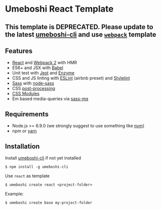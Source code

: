 # Umeboshi React Template

## This template is DEPRECATED. Please update to the latest [umeboshi-cli](https://github.com/dwightjack/umeboshi-cli) and use [`webpack`](https://github.com/dwightjack/umeboshi-template-webpack) template

## Features

* [React](https://facebook.github.io/react/) and [Webpack 2](https://webpack.js.org/) with HMR 
* ES6+ and JSX with [Babel](https://babeljs.io/)
* Unit test with [Jest](https://facebook.github.io/jest/) and [Enzyme](http://airbnb.io/enzyme/)
* CSS and JS linting with [ESLint](http://eslint.org/) (airbnb preset) and [Stylelint](https://stylelint.io/)
* [Sass](http://sass-lang.com/) with [node-sass](https://github.com/sass/node-sass) 
* CSS [post-processing](https://github.com/postcss/postcss)
* [CSS Modules](https://github.com/css-modules/css-modules)
* Em based media-queries via [sass-mq](https://github.com/sass-mq/sass-mq)

## Requirements

* Node.js >= 6.9.0 (we strongly suggest to use something like [nvm](https://github.com/creationix/nvm))
* npm or [yarn](https://yarnpkg.com/lang/en/)

## Installation

Install [umeboshi-cli](https://github.com/dwightjack/umeboshi-cli) if not yet installed

```
$ npm install -g umeboshi-cli
```

Use `react` as template

```
$ umeboshi create react <project-folder>
```

Example: 

```
$ umeboshi create base my-project-folder
```
